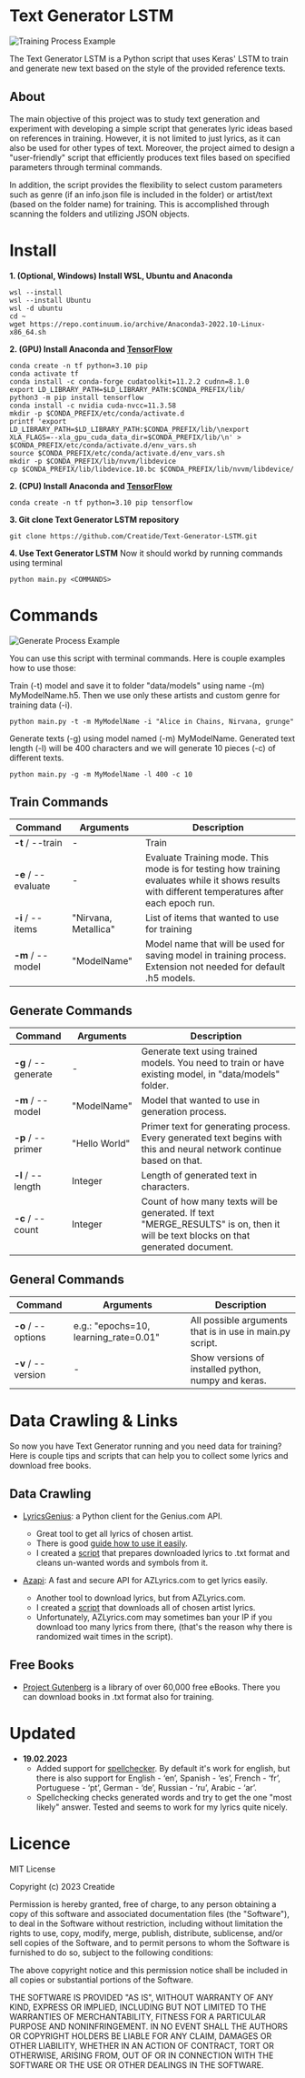# Text Generator LSTM

![Training Process Example](https://i.imgur.com/8M5pIty.gif)

The Text Generator LSTM is a Python script that uses Keras' LSTM to train and generate new text based on the style of the provided reference texts.

## About

The main objective of this project was to study text generation and experiment with developing a simple script that generates lyric ideas based on references in training. However, it is not limited to just lyrics, as it can also be used for other types of text. Moreover, the project aimed to design a "user-friendly" script that efficiently produces text files based on specified parameters through terminal commands. 

In addition, the script provides the flexibility to select custom parameters such as genre (if an info.json file is included in the folder) or artist/text (based on the folder name) for training. This is accomplished through scanning the folders and utilizing JSON objects.

# Install

**1. (Optional, Windows) Install WSL, Ubuntu and Anaconda**
```
wsl --install
wsl --install Ubuntu
wsl -d ubuntu
cd ~
wget https://repo.continuum.io/archive/Anaconda3-2022.10-Linux-x86_64.sh
```
**2. (GPU) Install Anaconda and [TensorFlow](https://www.tensorflow.org/install/pip#linux_setup)**
```
conda create -n tf python=3.10 pip
conda activate tf
conda install -c conda-forge cudatoolkit=11.2.2 cudnn=8.1.0
export LD_LIBRARY_PATH=$LD_LIBRARY_PATH:$CONDA_PREFIX/lib/
python3 -m pip install tensorflow
conda install -c nvidia cuda-nvcc=11.3.58
mkdir -p $CONDA_PREFIX/etc/conda/activate.d
printf 'export LD_LIBRARY_PATH=$LD_LIBRARY_PATH:$CONDA_PREFIX/lib/\nexport XLA_FLAGS=--xla_gpu_cuda_data_dir=$CONDA_PREFIX/lib/\n' > $CONDA_PREFIX/etc/conda/activate.d/env_vars.sh
source $CONDA_PREFIX/etc/conda/activate.d/env_vars.sh
mkdir -p $CONDA_PREFIX/lib/nvvm/libdevice
cp $CONDA_PREFIX/lib/libdevice.10.bc $CONDA_PREFIX/lib/nvvm/libdevice/
```
**2. (CPU) Install Anaconda and [TensorFlow](https://www.tensorflow.org/install/pip#linux_setup)**
```
conda create -n tf python=3.10 pip tensorflow
```
**3. Git clone Text Generator LSTM repository**
```
git clone https://github.com/Creatide/Text-Generator-LSTM.git
```
**4. Use Text Generator LSTM**
Now it should workd by running commands using terminal
```
python main.py <COMMANDS>
```

# Commands

![Generate Process Example](https://i.imgur.com/Aio64f6.gif)

You can use this script with terminal commands. Here is couple examples how to use those:

Train (-t) model and save it to folder "data/models" using name -(m) MyModelName.h5. Then we use only these artists and custom genre for training data (-i).
```
python main.py -t -m MyModelName -i "Alice in Chains, Nirvana, grunge"
```

Generate texts (-g) using model named (-m) MyModelName. Generated text length (-l) will be 400 characters and we will generate 10 pieces (-c) of different texts.
```
python main.py -g -m MyModelName -l 400 -c 10
```


## Train Commands

| Command             | Arguments            | Description                                                  |
| ------------------- | -------------------- | ------------------------------------------------------------ |
| **-t** / --train    | -               | Train                                                        |
| **-e** / --evaluate | -               | Evaluate Training mode. This mode is for testing how training evaluates while it shows results with different temperatures after each epoch run. |
| **-i** / --items    | "Nirvana, Metallica" | List of items that wanted to use for training                |
| **-m** / --model    | "ModelName"          | Model name that will be used for saving model in training process. Extension not needed for default .h5 models. |

## Generate Commands

| Command             | Arguments     | Description                                                  |
| ------------------- | ------------- | ------------------------------------------------------------ |
| **-g** / --generate | -        | Generate text using trained models. You need to train or have existing model, in "data/models" folder. |
| **-m** / --model    | "ModelName"   | Model that wanted to use in generation process.              |
| **-p** / --primer   | "Hello World" | Primer text for generating process. Every generated text begins with this and neural network continue based on that. |
| **-l** / --length   | Integer       | Length of generated text in characters.                      |
| **-c** / --count    | Integer       | Count of how many texts will be generated. If text "MERGE_RESULTS" is on, then it will be text blocks on that generated document. |

## General Commands

| Command            | Arguments                             | Description                                              |
| ------------------ | ------------------------------------- | -------------------------------------------------------- |
| **-o** / --options | e.g.: "epochs=10, learning_rate=0.01" | All possible arguments that is in use in main.py script. |
| **-v** / --version | -                                | Show versions of installed python, numpy and keras.      |


# Data Crawling & Links
So now you have Text Generator running and you need data for training? Here is couple tips and scripts that can help you to collect some lyrics and download free books.

## Data Crawling

* [LyricsGenius](https://lyricsgenius.readthedocs.io/en/master/): a Python client for the Genius.com API.
  * Great tool to get all lyrics of chosen artist. 
  * There is good [guide how to use it easily](https://lyricsgenius.readthedocs.io/en/master/setup.html).
  * I created a [script](https://pastebin.com/kRsaLeJU) that prepares downloaded lyrics to .txt format and cleans un-wanted words and symbols from it.

* [Azapi](https://github.com/elmoiv/azapi): A fast and secure API for AZLyrics.com to get lyrics easily.
  * Another tool to download lyrics, but from AZLyrics.com.
  * I created a [script](https://pastebin.com/YPLRB2Wz) that downloads all of chosen artist lyrics.
  * Unfortunately, AZLyrics.com may sometimes ban your IP if you download too many lyrics from there, (that's the reason why there is randomized wait times in the script).

## Free Books

* [Project Gutenberg](https://www.gutenberg.org/) is a library of over 60,000 free eBooks. There you can download books in .txt format also for training.

# Updated

* **19.02.2023**
  * Added support for [spellchecker](https://pypi.org/project/pyspellchecker). By default it's work for english, but there is also support for English - ‘en’, Spanish - ‘es’, French - ‘fr’, Portuguese - ‘pt’, German - ‘de’, Russian - ‘ru’, Arabic - ‘ar’.
  * Spellchecking checks generated words and try to get the one "most likely" answer. Tested and seems to work for my lyrics quite nicely.

# Licence

MIT License

Copyright (c) 2023 Creatide

Permission is hereby granted, free of charge, to any person obtaining a copy
of this software and associated documentation files (the "Software"), to deal
in the Software without restriction, including without limitation the rights
to use, copy, modify, merge, publish, distribute, sublicense, and/or sell
copies of the Software, and to permit persons to whom the Software is
furnished to do so, subject to the following conditions:

The above copyright notice and this permission notice shall be included in all
copies or substantial portions of the Software.

THE SOFTWARE IS PROVIDED "AS IS", WITHOUT WARRANTY OF ANY KIND, EXPRESS OR
IMPLIED, INCLUDING BUT NOT LIMITED TO THE WARRANTIES OF MERCHANTABILITY,
FITNESS FOR A PARTICULAR PURPOSE AND NONINFRINGEMENT. IN NO EVENT SHALL THE
AUTHORS OR COPYRIGHT HOLDERS BE LIABLE FOR ANY CLAIM, DAMAGES OR OTHER
LIABILITY, WHETHER IN AN ACTION OF CONTRACT, TORT OR OTHERWISE, ARISING FROM,
OUT OF OR IN CONNECTION WITH THE SOFTWARE OR THE USE OR OTHER DEALINGS IN THE
SOFTWARE.

